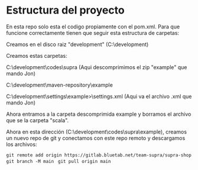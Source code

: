 # Estructura del proyecto

En esta repo solo esta el codigo propiamente con el pom.xml. Para que funcione correctamente tienen que seguir esta estructura de carpetas:

Creamos en el disco raiz "development" (C:\development)          

Creamos estas carpetas:

C:\development\codes\supra                         (Aqui descomprimimos el zip "example" que mando Jon)

C:\development\maven-repository\example

C:\development\settings\example>\settings.xml       (Aqui va el archivo .xml que mando Jon)

Ahora entramos a la carpeta descomprimida example y borramos el archivo que se la carpeta "scala". 

Ahora en esta dirección (C:\development\codes\supra\example), creamos un nuevo repo de git y conectamos con este repo remoto y descargamos los archivos:

`git remote add origin https://gitlab.bluetab.net/team-supra/supra-shop
` 
`git branch -M main
`
`git pull origin main`




